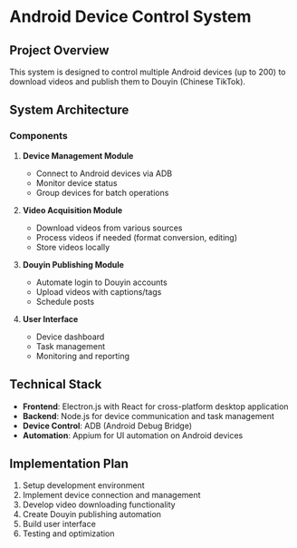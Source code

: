# Android Device Control System

## Project Overview
This system is designed to control multiple Android devices (up to 200) to download videos and publish them to Douyin (Chinese TikTok).

## System Architecture

### Components
1. **Device Management Module**
   - Connect to Android devices via ADB
   - Monitor device status
   - Group devices for batch operations

2. **Video Acquisition Module**
   - Download videos from various sources
   - Process videos if needed (format conversion, editing)
   - Store videos locally

3. **Douyin Publishing Module**
   - Automate login to Douyin accounts
   - Upload videos with captions/tags
   - Schedule posts

4. **User Interface**
   - Device dashboard
   - Task management
   - Monitoring and reporting

## Technical Stack
- **Frontend**: Electron.js with React for cross-platform desktop application
- **Backend**: Node.js for device communication and task management
- **Device Control**: ADB (Android Debug Bridge)
- **Automation**: Appium for UI automation on Android devices

## Implementation Plan
1. Setup development environment
2. Implement device connection and management
3. Develop video downloading functionality
4. Create Douyin publishing automation
5. Build user interface
6. Testing and optimization
